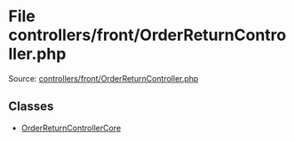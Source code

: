 File controllers/front/OrderReturnController.php
=========

Source: [controllers/front/OrderReturnController.php](https://github.com/PrestaShop/PrestaShop/blob/1.5.0.15/controllers/front/OrderReturnController.php)


Classes
-------

* [OrderReturnControllerCore](class.OrderReturnControllerCore.md)

